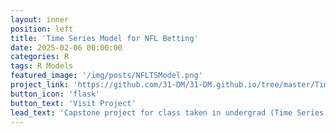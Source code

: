 ```yaml
---
layout: inner
position: left
title: 'Time Series Model for NFL Betting'
date: 2025-02-06 00:00:00
categories: R
tags: R Models
featured_image: '/img/posts/NFLTSModel.png'
project_link: 'https://github.com/31-DM/31-DM.github.io/tree/master/TimeSeries'
button_icon: 'flask'
button_text: 'Visit Project'
lead_text: 'Capstone project for class taken in undergrad (Time Series Modeling for Business)'
---
```

